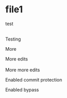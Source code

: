 # file1

test

\
Testing

More



More edits\
\
More more edits



Enabled commit protection



Enabled bypass
